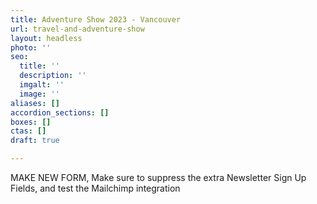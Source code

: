 ```yaml
---
title: Adventure Show 2023 - Vancouver
url: travel-and-adventure-show
layout: headless
photo: ''
seo:
  title: ''
  description: ''
  imgalt: ''
  image: ''
aliases: []
accordion_sections: []
boxes: []
ctas: []
draft: true

---
```

MAKE NEW FORM, Make sure to suppress the extra Newsletter Sign Up Fields, and test the Mailchimp integration

<script type="text/javascript" src="https://form.jotform.com/jsform/200485987777172"></script>
